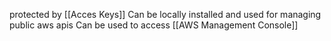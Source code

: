 protected by [[Acces Keys]]
Can be locally installed and used for managing public aws apis
Can be used to access [[AWS Management Console]]
